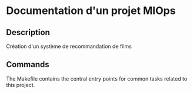 # Documentation d'un projet MlOps 

## Description

Création d'un système de recommandation de films

## Commands

The Makefile contains the central entry points for common tasks related to this project.

<!--stackedit_data:
eyJoaXN0b3J5IjpbLTExMjc2Njk3NzZdfQ==
-->